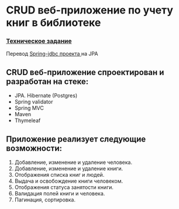 # CRUD веб-приложение по учету книг в библиотеке

### <a href="TZ.pdf">Техническое задание</a>
Перевод <a href=https://github.com/AlekseiPetrovJ/Library_catalog/>Spring-jdbc проекта </a> на JPA

## CRUD веб-приложение спроектирован и разработан на стеке:

-   JPA. Hibernate (Postgres)
-   Spring validator
-   Spring MVC
-   Maven
-   Thymeleaf

## Приложение реализует следующие возможности:

1)  Добавление, изменение и удаление человека.
2)  Добавление, изменение и удаление книги.
3)  Отображения списка книг и людей.
3)  Выдача и освобождение книги человеком.
4)  Отображения статуса занятости книги.
5)  Валидация полей книги и человека.
6)  Пагинация, сортировка.
